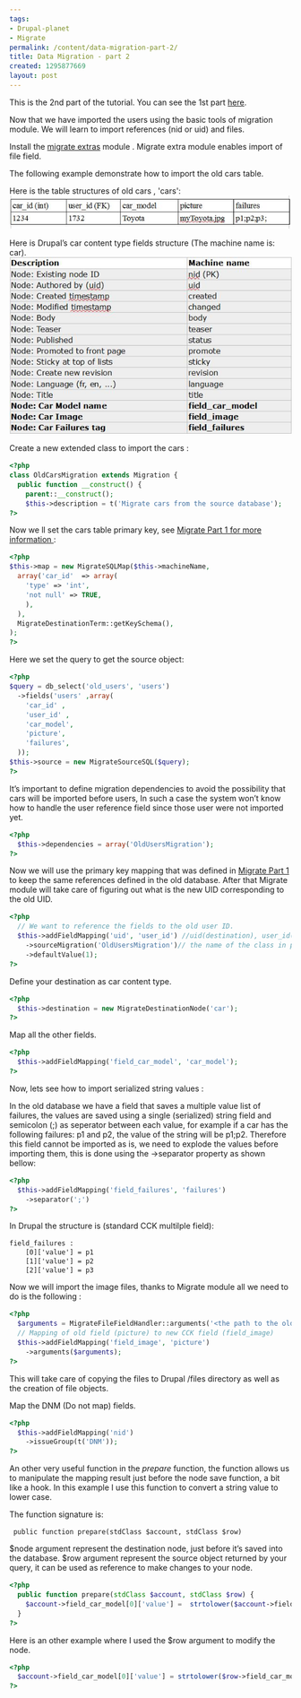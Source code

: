 ```yaml
---
tags:
- Drupal-planet
- Migrate
permalink: /content/data-migration-part-2/
title: Data Migration - part 2
created: 1295877669
layout: post
---
```

This is the 2nd part of the tutorial. You can see the 1st part <a href="/content/data-migration-part-1">here</a>.

Now that we have imported the users using  the basic tools of migration module. We will learn to import references (nid or uid) and files.

Install the  <a href ="http://drupal.org/project/migrate_extras" >migrate extras</a> module .
Migrate extra module enables import of file field.

The following  example demonstrate how to import the old cars table.

<!-- more -->

Here is the table structures of old cars , 'cars':
<img src="/assets/images/legacy/blog2_tab1.jpg" alt=""/>

Here is Drupal’s car content type fields structure (The machine name  is: car).
<img src="/assets/images/legacy/blog2_tab2.jpg" alt=""/>


Create a new extended class to import the cars :

```php
<?php
class OldCarsMigration extends Migration {
  public function __construct() {
    parent::__construct();
    $this->description = t('Migrate cars from the source database');
?>
```

Now we ll set the cars table primary key,  see <a href=”/content/data-migration-part-1”>Migrate Part 1 for more information </a>:

```php
<?php
$this->map = new MigrateSQLMap($this->machineName,
  array('car_id'  => array(
    'type' => 'int',
    'not null' => TRUE,
    ),
  ),
  MigrateDestinationTerm::getKeySchema(),
);
?>
```
Here we set the query to get the source object:

```php
<?php
$query = db_select('old_users', 'users')
  ->fields('users' ,array(
    'car_id' ,
    'user_id' ,
    'car_model',
    'picture',
    'failures',
  ));
$this->source = new MigrateSourceSQL($query);
?>
```

It’s important to define migration dependencies to avoid the possibility that cars will be imported before users, In such a case the system won’t know how to handle the user reference field since those user were not imported yet.

```php
<?php
  $this->dependencies = array('OldUsersMigration');
?>
```
Now we will use the primary key mapping that was defined in <a href=”/content/data-migration-part-1”>Migrate Part 1</a> to keep the same references defined in the old database. After that Migrate module will take care of figuring out what is the new UID corresponding to the old UID.

```php
<?php
  // We want to reference the fields to the old user ID.
  $this->addFieldMapping('uid', 'user_id') //uid(destination), user_id(source)
    ->sourceMigration('OldUsersMigration')// the name of the class in part 1
    ->defaultValue(1);
?>
```

Define your destination as car content type.

```php
<?php
  $this->destination = new MigrateDestinationNode('car');
?>
```
Map all the other fields.

```php
<?php
  $this->addFieldMapping('field_car_model', 'car_model');
?>
```

Now, lets see how to import serialized string values :

In the old database we have a field that saves a multiple value list of failures, the values are saved  using a single (serialized) string field and semicolon (;)  as seperator between each value, for example if a car has the following failures: p1 and p2, the value of the string will be p1;p2.
Therefore this field cannot be imported as is, we need to explode the values before importing them, this is done using the ->separator property as shown bellow:

```php
<?php
  $this->addFieldMapping('field_failures', 'failures')
    ->separator(';')
?>
```

In Drupal the structure is (standard CCK multilple field):

```
field_failures :
	[0]['value'] = p1
	[1]['value'] = p2
	[2]['value'] = p3
```

Now we will import the image files, thanks to Migrate module all we need to do is the following :

```php
<?php
  $arguments = MigrateFileFieldHandler::arguments('<the path to the old image>', 'file_copy', FILE_EXISTS_RENAME);
  // Mapping of old field (picture) to new CCK field (field_image)
  $this->addFieldMapping('field_image', 'picture')
    ->arguments($arguments);
?>
```

This will take care of copying the files to Drupal /files directory as well as the creation of file objects.


Map the DNM (Do not map) fields.

```php
<?php
  $this->addFieldMapping('nid')
    ->issueGroup(t('DNM'));
?>
```

An other very useful function in the <i>prepare</i> function, the function allows us to manipulate the mapping result just before the node save function, a bit like a hook.
In this example I use this function to convert a string value to lower case.

The function signature is:
```
 public function prepare(stdClass $account, stdClass $row)
```


$node argument represent the destination node, just before it’s saved into the database.
$row argument represent the source object returned by your query, it can be used as reference to make changes to your node.

```php
<?php
  public function prepare(stdClass $account, stdClass $row) {
    $account->field_car_model[0]['value'] =  strtolower($account->field_car_model[0]['value']) ;
  }
?>
```

Here is an other example where I used the $row argument to modify the node.
```php
<?php
  $account->field_car_model[0]['value'] = strtolower($row->field_car_model) ;
?>
```
